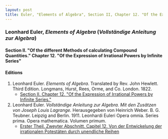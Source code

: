 ```yaml
---
layout: post
title: Euler, "Elements of Algebra", Section II, Chapter 12. "Of the Expression of Irrational Powers by Infinite Series."
---
```


### Leonhard Euler, *Elements of Algebra* (*Vollständige Anleitung zur Algebra*)

#### Section II. "Of the different Methods of calculating Compound Quantities." Chapter 12. "Of the Expression of Irrational Powers by Infinite Series"


#### Editions

1. Leonhard Euler. *Elements of Algebra*. Translated by Rev. John Hewlett. Third Edition. Longmans, Hurst, Rees, Orme, and Co. London. 1822.
    - [Section II. Chapter 12. "Of the Expression of Irrational Powers by Infinite Series."](/assets/euler/en/II-12.pdf)
2. Leonhard Euler. *Vollständige Anleitung zur Algebra. Mit den Zusätzen von Joseph Louis Lagrange.* Herausgegeben von Heinrich Weber. B. G. Teubner. Leipzig and Berlin. 1911. Leonhardi Euleri Opera omnia. Series prima. Opera mathematica. Volumen primum.
    - [Erster Theil. Zweyter Abschnitt. Capitel 12. Von der Entwickelung der irrationalen Potestäten durch unendliche Reihen](/assets/euler/de/I-II-12.pdf)